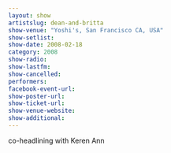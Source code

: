 ```yaml
---
layout: show
artistslug: dean-and-britta
show-venue: "Yoshi's, San Francisco CA, USA"
show-setlist: 
show-date: 2008-02-18
category: 2008
show-radio: 
show-lastfm: 
show-cancelled: 
performers: 
facebook-event-url: 
show-poster-url: 
show-ticket-url: 
show-venue-website: 
show-additional: 
---
```


co-headlining with Keren Ann